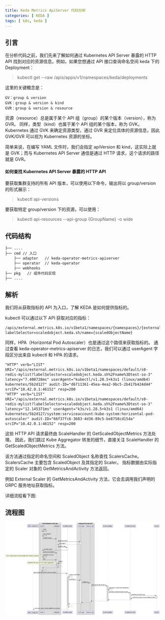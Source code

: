 ```yaml
---
title: Keda Metrics ApiServer 代码分析
categories: [ KEDA ]
tags: [ k8s, keda ]
---
```


## 引言

在分析代码之前，我们先来了解如何通过 Kubernetes API Server 暴露的 HTTP API 找到对应的资源信息。例如，如果您想通过 API 接口查询命名空间 keda 下的 Deployment：

> kubectl get --raw /apis/apps/v1/namespaces/keda/deployments

这里的关键概念是：
~~~
GV：group & version
GVK：group & version & kind
GVR：group & version & resource
~~~

资源（resource）总是属于某个 API 组（group）的某个版本（version），称为 GVR。
同样，类型（kind）也属于某个 API 组的某个版本，称为 GVK。
Kubernetes 通过 GVK 来确定资源类型，通过 GVR 来定位具体的资源信息，因此 GVK/GVR 可以视为 Kubernetes 资源的坐标。

简单来说，在编写 YAML 文件时，我们会指定 apiVersion 和 kind，这实际上就是 GVK；而与 Kubernetes API Server 通信是通过 HTTP 请求，这个请求的路径就是 GVR。

#### 如何查找 Kubernetes API Server 暴露的 HTTP API
要获取集群支持的所有 API 版本，可以使用以下命令，输出将以 group/version 的形式展示：
> kubectl api-versions

要获取特定 group/version 下的资源，可以使用：
> kubectl api-resources --api-group {GroupName} -o wide

## 代码结构
~~~
├── ....
├── cmd // 入口
    ├── adapter   // keda-operator-metrics-apiserver
    ├── operator  // keda-operator
    ├── webhooks
├── pkg   // 组件代码实现
├── ....
~~~

## 解析
我们将从获取指标的 API 为入口，了解 KEDA 是如何提供指标的。

kubectl 可以通过以下 API 获取对应的指标：

~~~
/apis/external.metrics.k8s.io/v1beta1/namespaces/{namespaces}/{externalMetricNames}?labelSelector=scaledobject.keda.sh/name={scaledObjectName}
~~~

同样，HPA（Horizontal Pod Autoscaler）也是通过这个路径来获取指标的。
通过查看 keda-operator-metrics-apiserver 的日志，我们可以通过 userAgent 字段区分出来自 kubectl 和 HPA 的请求。

~~~log
"HTTP" verb="LIST" URI="/apis/external.metrics.k8s.io/v1beta1/namespaces/default/s0-redis-mylist?labelSelector=scaledobject.keda.sh%2Fname%3Dtest-so-3" latency="7.408728ms" userAgent="kubectl/v1.28.5+k3s1 (linux/amd64) kubernetes/5b2d127" audit-ID="d6711361-45ea-4ea2-9bc5-2b417b424d44" srcIP="10.42.0.1:46152" resp=200
"HTTP" verb="LIST" URI="/apis/external.metrics.k8s.io/v1beta1/namespaces/default/s0-redis-mylist?labelSelector=scaledobject.keda.sh%2Fname%3Dtest-so-3" latency="12.145371ms" userAgent="k3s/v1.28.5+k3s1 (linux/amd64) kubernetes/5b2d127/system:serviceaccount:kube-system:horizontal-pod-autoscaler" audit-ID="66f37fc6-3683-4d36-89c5-be8758cd154a" srcIP="10.42.0.1:46152" resp=200
~~~

这些 HTTP API 请求最终由 ScaleHandler 的 GetScaledObjectMetrics 方法处理。
因此，我们跳过 Kube Aggregator 转发的细节，直接关注 ScaleHandler 的 GetScaledObjectMetrics 方法。

该方法通过指定的命名空间和 ScaledObject 名称查找 ScalersCache。
ScalersCache 主要包含 ScaledObject 及其指定的 Scaler。
指标数据由实际指定的 Scaler 对象的 GetMetricsAndActivity 方法返回。

例如 External Scaler 的 GetMetricsAndActivity 方法，它会去调用我们声明的 GRPC 服务地址获取指标。
 
详细流程看下图:

## 流程图
![](../assets/images/keda/keda-operator-metrics-apiserver-sq.png)
